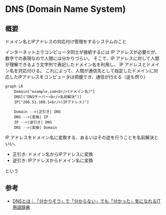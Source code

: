 # DNS (Domain Name System)

## 概要
ドメイン名とIPアドレスの対応付け管理をするシステムのこと

インターネット上でコンピュータ同士が接続するには IP アドレスが必要だが、数字での表現なので人間には分かりづらい。
そこで、IP アドレスに対して人間が理解できるよう文字列で表記したドメイン名を利用し、 IP アドレスとドメイン名を対応付ける。
これによって、人間が通信先として指定したドメインに対応したIPアドレスをコンピュータは把握でき、通信が行える（逆も然り）

```mermaid
graph LR
    Domain["example.com<br/>(ドメイン名)"]
    DNS[("DNSサーバー<br/>名前解決")]
    IP["200.51.100.1<br/>(IPアドレス)"]
    
    Domain -->|正引き| DNS
    DNS -->|変換| IP
    IP -->|逆引き| DNS
    DNS -->|変換| Domain
```

IP アドレスをドメイン名に変換する、あるいはその逆を行うことを名前解決といい、

- 正引き: ドメイン名からIPアドレスに変換
- 逆引き: IPアドレスからドメイン名に変換

という

## 参考

- [DNSとは｜「分かりそう」で「分からない」でも「分かった」気になれるIT用語辞典](https://wa3.i-3-i.info/word1287.html)

